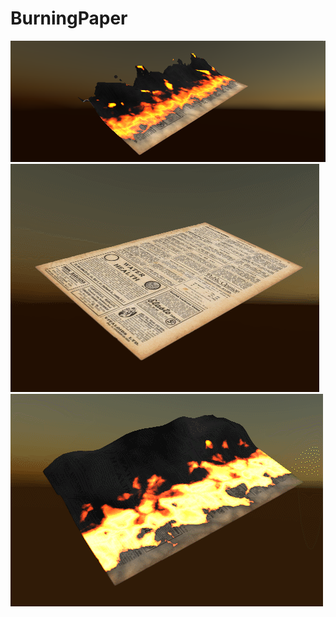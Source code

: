 # BurningPaper
![img](/ReadmeResource/preview0.png)
![img](/ReadmeResource/preview1.gif)
![img](/ReadmeResource/preview2.gif)
